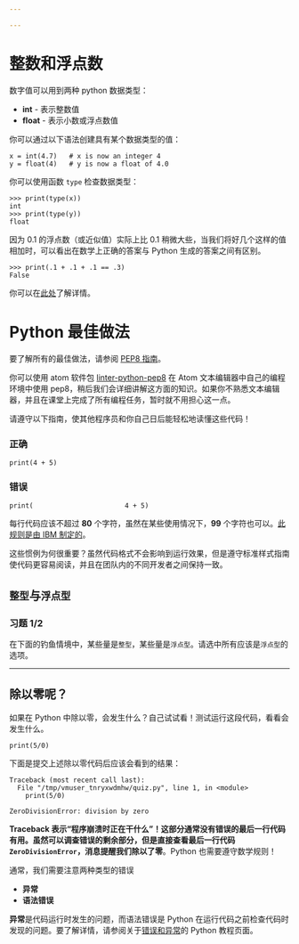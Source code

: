```yaml
---

---
```




# 整数和浮点数

数字值可以用到两种 python 数据类型：

- **int** - 表示整数值
- **float** - 表示小数或浮点数值

你可以通过以下语法创建具有某个数据类型的值：

```
x = int(4.7)   # x is now an integer 4
y = float(4)   # y is now a float of 4.0
```

你可以使用函数 `type` 检查数据类型：

```
>>> print(type(x))
int
>>> print(type(y))
float
```

因为 0.1 的浮点数（或近似值）实际上比 0.1 稍微大些，当我们将好几个这样的值相加时，可以看出在数学上正确的答案与 Python 生成的答案之间有区别。

```
>>> print(.1 + .1 + .1 == .3)
False
```

你可以在[此处](https://docs.python.org/3/tutorial/floatingpoint.html)了解详情。

# Python 最佳做法

要了解所有的最佳做法，请参阅 [PEP8 指南](https://www.python.org/dev/peps/pep-0008/)。

你可以使用 atom 软件包 [linter-python-pep8](https://atom.io/packages/linter-python-pep8) 在 Atom 文本编辑器中自己的编程环境中使用 pep8，稍后我们会详细讲解这方面的知识。如果你不熟悉文本编辑器，并且在课堂上完成了所有编程任务，暂时就不用担心这一点。

请遵守以下指南，使其他程序员和你自己日后能轻松地读懂这些代码！

### 正确

```
print(4 + 5)
```

### 错误

```
print(                       4 + 5)
```

每行代码应该不超过 **80** 个字符，虽然在某些使用情况下，**99** 个字符也可以。[此规则是由 IBM 制定的](https://softwareengineering.stackexchange.com/questions/148677/why-is-80-characters-the-standard-limit-for-code-width)。

这些惯例为何很重要？虽然代码格式不会影响到运行效果，但是遵守标准样式指南使代码更容易阅读，并且在团队内的不同开发者之间保持一致。

## `整型`与`浮点型`

### 习题 1/2

在下面的钓鱼情境中，某些量是`整型`，某些量是`浮点型`。请选中所有应该是`浮点型`的选项。

------

## 除以零呢？

如果在 Python 中除以零，会发生什么？自己试试看！测试运行这段代码，看看会发生什么。

```
print(5/0)
```

下面是提交上述除以零代码后应该会看到的结果：

```
Traceback (most recent call last):
  File "/tmp/vmuser_tnryxwdmhw/quiz.py", line 1, in <module>
    print(5/0)

ZeroDivisionError: division by zero
```

**Traceback 表示“程序崩溃时正在干什么”！**这部分通常没有错误的最后一行代码有用。虽然可以调查错误的剩余部分，但是**直接查看最后一行代码 `ZeroDivisionError`，消息提醒我们除以了零**。Python 也需要遵守数学规则！

通常，我们需要注意两种类型的错误

- **异常**
- **语法错误**

**异常**是代码运行时发生的问题，而语法错误是 Python 在运行代码之前检查代码时发现的问题。要了解详情，请参阅关于[错误和异常](https://docs.python.org/3/tutorial/errors.html)的 Python 教程页面。